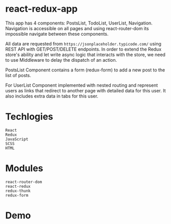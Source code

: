 # react-redux-app
This app has 4 components: PostsList, TodoList, UserList, Navigation.
Navigation is accessible on all pages and using react-router-dom its 
impossible navigate between these components.

All data are requested from `https://jsonplaceholder.typicode.com/` using
REST API with GET/POST/DELETE endpoints. In order to extend the Redux store's ability and
let write async logic that interacts with the store, we need to use Middleware to delay the dispatch of an action.

PostsList Component contains a form (redux-form) to add a new post to the list of posts.

For UserList Component implemented with nested routing and represent users as links that redirect to another page with 
detailed data for this user. It also includes extra data in tabs for this user.

# Techlogies
```
React 
Redux
JavaScript
SCSS
HTML
```

# Modules
```
react-router-dom
react-redux
redux-thunk
redux-form
```
# Demo


